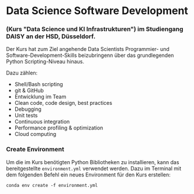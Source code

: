 # Data Science Software Development
### (Kurs "Data Science und KI Infrastrukturen") im Studiengang DAISY an der HSD, Düsseldorf.

Der Kurs hat zum Ziel angehende Data Scientists Programmier- und Software-Development-Skills beizubringenn über das grundlegenden Python Scripting-Niveau hinaus.

Dazu zählen:
- Shell/Bash scripting
- git & GitHub
- Entwicklung im Team
- Clean code, code design, best practices
- Debugging
- Unit tests
- Continuous integration
- Performance profiling & optimization
- Cloud computing


### Create Environment
Um die im Kurs benötigten Python Bibliotheken zu installieren, kann das bereitgestellte `environment.yml` verwendet werden. Dazu im Terminal mit dem folgenden Befehl ein neues Environment für den Kurs erstellen:

```
conda env create -f environment.yml
```
